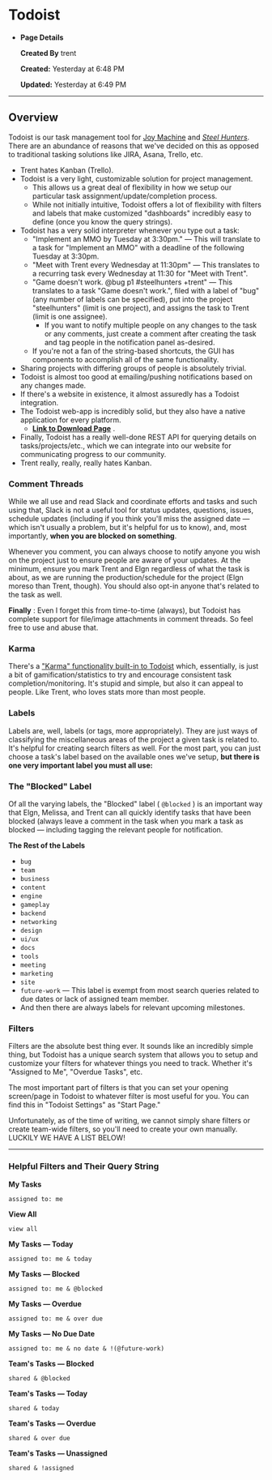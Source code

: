 # Todoist

-  **Page Details** 
	
	**Created By**
	trent

	**Created:** 
	Yesterday at 6:48 PM

	**Updated:** 
	Yesterday at 6:49 PM
---

## Overview

Todoist is our task management tool for [Joy Machine](http://joy-machine.com/) and [_Steel Hunters_](https://joy-machine.com/wp-content/steelhunters). There are an abundance of reasons that we've decided on this as opposed to traditional tasking solutions like JIRA, Asana, Trello, etc.

- Trent hates Kanban (Trello).
- Todoist is a very light, customizable solution for project management.
	- This allows us a great deal of flexibility in how we setup our particular task assignment/update/completion process.
	- While not initially intuitive, Todoist offers a lot of flexibility with filters and labels that make customized "dashboards" incredibly easy to define (once you know the query strings).
- Todoist has a very solid interpreter whenever you type out a task:
	- "Implement an MMO by Tuesday at 3:30pm." — This will translate to a task for "Implement an MMO" with a deadline of the following Tuesday at 3:30pm.
	- "Meet with Trent every Wednesday at 11:30pm" — This translates to a recurring task every Wednesday at 11:30 for "Meet with Trent".
	- "Game doesn't work. @bug p1 #steelhunters +trent" — This translates to a task "Game doesn't work.", filed with a label of "bug" (any number of labels can be specified), put into the project "steelhunters" (limit is one project), and assigns the task to Trent (limit is one assignee).
		- If you want to notify multiple people on any changes to the task or any comments, just create a comment after creating the task and tag people in the notification panel as-desired.
	- If you're not a fan of the string-based shortcuts, the GUI has components to accomplish all of the same functionality.
- Sharing projects with differing groups of people is absolutely trivial.
- Todoist is almost too good at emailing/pushing notifications based on any changes made.
- If there's a website in existence, it almost assuredly has a Todoist integration. 
- The Todoist web-app is incredibly solid, but they also have a native application for every platform.
	-  [**Link to Download Page**](https://todoist.com/overview) .
- Finally, Todoist has a really well-done REST API for querying details on tasks/projects/etc., which we can integrate into our website for communicating progress to our community.
- Trent really, really, really hates Kanban.

###  **Comment Threads** 

While we all use and read Slack and coordinate efforts and tasks and such using that, Slack is not a useful tool for status updates, questions, issues, schedule updates (including if you think you'll miss the assigned date — which isn't usually a problem, but it's helpful for us to know), and, most importantly, **when you are blocked on something**.

Whenever you comment, you can always choose to notify anyone you wish on the project just to ensure people are aware of your updates. At the minimum, ensure you mark Trent and Elgn regardless of what the task is about, as we are running the production/schedule for the project (Elgn moreso than Trent, though). You should also opt-in anyone that's related to the task as well.

 **Finally** : Even I forget this from time-to-time (always), but Todoist has complete support for file/image attachments in comment threads. So feel free to use and abuse that.

### Karma

There's a ["Karma" functionality built-in to Todoist](https://support.todoist.com/hc/en-us/articles/206209959-Tracking-productivity-with-Karma) which, essentially, is just a bit of gamification/statistics to try and encourage consistent task completion/monitoring. It's stupid and simple, but also it can appeal to people. Like Trent, who loves stats more than most people.

### Labels

Labels are, well, labels (or tags, more appropriately). They are just ways of classifying the miscellaneous areas of the project a given task is related to. It's helpful for creating search filters as well. For the most part, you can just choose a task's label based on the available ones we've setup, **but there is one very important label you must all use:** 

### The "Blocked" Label

Of all the varying labels, the "Blocked" label ( `@blocked` ) is an important way that Elgn, Melissa, and Trent can all quickly identify tasks that have been blocked (always leave a comment in the task when you mark a task as blocked — including tagging the relevant people for notification. 

 **The Rest of the Labels** 

-  `bug` 
-  `team` 
-  `business` 
-  `content` 
-  `engine` 
-  `gameplay` 
-  `backend` 
-  `networking` 
-  `design` 
-  `ui/ux` 
-  `docs` 
-  `tools` 
-  `meeting` 
-  `marketing` 
-  `site` 
-  `future-work` — This label is exempt from most search queries related to due dates or lack of assigned team member.
- And then there are always labels for relevant upcoming milestones.

### Filters

Filters are the absolute best thing ever. It sounds like an incredibly simple thing, but Todoist has a unique search system that allows you to setup and customize your filters for whatever things you need to track. Whether it's "Assigned to Me", "Overdue Tasks", etc.

The most important part of filters is that you can set your opening screen/page in Todoist to whatever filter is most useful for you. You can find this in "Todoist Settings" as "Start Page."

Unfortunately, as of the time of writing, we cannot simply share filters or create team-wide filters, so you'll need to create your own manually. LUCKILY WE HAVE A LIST BELOW!

---

###  **Helpful Filters and Their Query String** 

 **My Tasks** 

 `assigned to: me` 

 **View All** 

 `view all` 

 **My Tasks — Today** 

 `assigned to: me & today` 

 **My Tasks — Blocked** 

 `assigned to: me & @blocked` 

 **My Tasks — Overdue** 

 `assigned to: me & over due` 

 **My Tasks — No Due Date** 

 `assigned to: me & no date & !(@future-work)` 

 **Team's Tasks — Blocked** 

 `shared & @blocked` 

 **Team's Tasks — Today** 

 `shared & today` 

 **Team's Tasks — Overdue** 

 `shared & over due` 

 **Team's Tasks — Unassigned** 

 `shared & !assigned`

